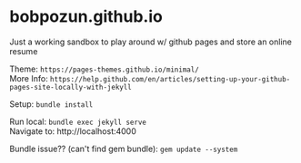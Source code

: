 # bobpozun.github.io

Just a working sandbox to play around w/ github pages and store an online resume

Theme: `https://pages-themes.github.io/minimal/`  
More Info: `https://help.github.com/en/articles/setting-up-your-github-pages-site-locally-with-jekyll`  

Setup: `bundle install`

Run local: `bundle exec jekyll serve`  
Navigate to: http://localhost:4000  

Bundle issue?? (can't find gem bundle): `gem update --system`  
